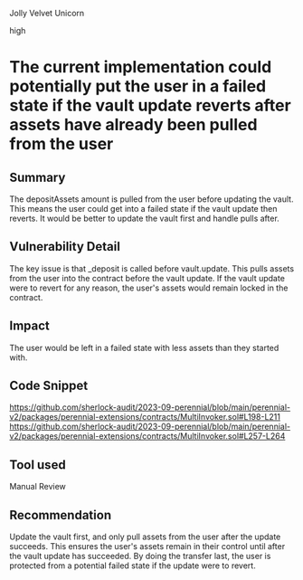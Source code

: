 Jolly Velvet Unicorn

high

# The current implementation could potentially put the user in a failed state if the vault update reverts after assets have already been pulled from the user
## Summary
The depositAssets amount is pulled from the user before updating the vault. This means the user could get into a failed state if the vault update then reverts. It would be better to update the vault first and handle pulls after.
## Vulnerability Detail
The key issue is that _deposit is called before vault.update. This pulls assets from the user into the contract before the vault update. If the vault update were to revert for any reason, the user's assets would remain locked in the contract.
## Impact
The user would be left in a failed state with less assets than they started with.
## Code Snippet
https://github.com/sherlock-audit/2023-09-perennial/blob/main/perennial-v2/packages/perennial-extensions/contracts/MultiInvoker.sol#L198-L211
https://github.com/sherlock-audit/2023-09-perennial/blob/main/perennial-v2/packages/perennial-extensions/contracts/MultiInvoker.sol#L257-L264
## Tool used

Manual Review

## Recommendation
Update the vault first, and only pull assets from the user after the update succeeds. This ensures the user's assets remain in their control until after the vault update has succeeded. By doing the transfer last, the user is protected from a potential failed state if the update were to revert.